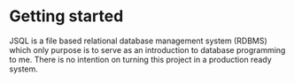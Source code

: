 # Getting started

JSQL is a file based relational database management system (RDBMS) which only purpose is to serve as an introduction to database programming to me. There is no intention on turning this project in a production ready system.
